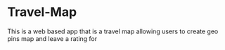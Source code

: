 # Travel-Map
This is a web based app that is a travel map allowing users to create geo pins  map and leave a rating for 
